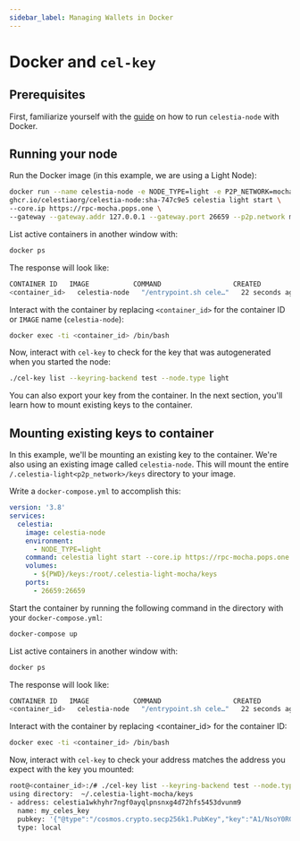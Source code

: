 ```yaml
---
sidebar_label: Managing Wallets in Docker
---
```


# Docker and `cel-key`

## Prerequisites

First, familiarize yourself with the [guide](../nodes/docker-images.mdx) on how to run `celestia-node` with Docker.

## Running your node

Run the Docker image (in this example, we are using a Light Node):

```bash
docker run --name celestia-node -e NODE_TYPE=light -e P2P_NETWORK=mocha -p 26659:26659 \
ghcr.io/celestiaorg/celestia-node:sha-747c9e5 celestia light start \
--core.ip https://rpc-mocha.pops.one \
--gateway --gateway.addr 127.0.0.1 --gateway.port 26659 --p2p.network mocha
```

List active containers in another window with:

```bash
docker ps
```

The response will look like:

```bash
CONTAINER ID   IMAGE           COMMAND                  CREATED          STATUS          PORTS      NAMES
<container_id>   celestia-node   "/entrypoint.sh cele…"   22 seconds ago   Up 21 seconds   2121/tcp   docker-compose-test-celestia-1
```

Interact with the container by replacing `<container_id>` for the container ID or `IMAGE` name (`celestia-node`):

```bash
docker exec -ti <container_id> /bin/bash
```

Now, interact with `cel-key` to check for the key that was autogenerated when you started the node:

```bash
./cel-key list --keyring-backend test --node.type light
```

You can also export your key from the container. In the next section, you'll learn how to mount existing keys to the container.

## Mounting existing keys to container

In this example, we'll be mounting an existing key to the container. We're also using an existing image called `celestia-node`. This will mount the entire `/.celestia-light<p2p_network>/keys` directory to your image.

Write a `docker-compose.yml` to accomplish this:

```yaml
version: '3.8'
services:
  celestia:
    image: celestia-node
    environment:
      - NODE_TYPE=light
    command: celestia light start --core.ip https://rpc-mocha.pops.one --gateway --gateway.addr 127.0.0.1 --gateway.port 26659 --p2p.network mocha --keyring.accname my_celes_key
    volumes:
      - ${PWD}/keys:/root/.celestia-light-mocha/keys
    ports:
      - 26659:26659
```

Start the container by running the following command in the directory with your `docker-compose.yml`:

```bash
docker-compose up
```

List active containers in another window with:

```bash
docker ps
```

The response will look like:

```bash
CONTAINER ID   IMAGE           COMMAND                  CREATED          STATUS          PORTS      NAMES
<container_id>   celestia-node   "/entrypoint.sh cele…"   22 seconds ago   Up 21 seconds   2121/tcp   docker-compose-test-celestia-1
```

Interact with the container by replacing <container_id> for the container ID:

```bash
docker exec -ti <container_id> /bin/bash
```

Now, interact with `cel-key` to check your address matches the address you expect with the key you mounted:

```bash
root@<container_id>:/# ./cel-key list --keyring-backend test --node.type light
using directory:  ~/.celestia-light-mocha/keys
- address: celestia1wkhyhr7ngf0ayqlpnsnxg4d72hfs5453dvunm9
  name: my_celes_key
  pubkey: '{"@type":"/cosmos.crypto.secp256k1.PubKey","key":"A1/NsoY0RGL7Hqt4VWLg441GQKJsZ2fBUnZXipgns8oV"}'
  type: local
```
